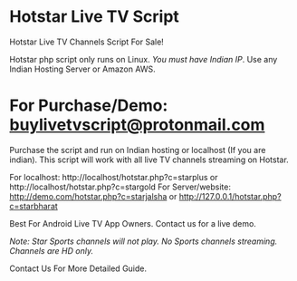 # Hotstar Live TV Script
Hotstar Live TV Channels Script For Sale!

Hotstar php script only runs on Linux. *You must have Indian IP*. Use any Indian Hosting Server or Amazon AWS.

# For Purchase/Demo: buylivetvscript@protonmail.com
Purchase the script and run on Indian hosting or localhost (If you are indian). This script will work with all live TV channels streaming on Hotstar.

For localhost: http://localhost/hotstar.php?c=starplus or http://localhost/hotstar.php?c=stargold For Server/website: http://demo.com/hotstar.php?c=starjalsha or http://127.0.0.1/hotstar.php?c=starbharat

Best For Android Live TV App Owners. Contact us for a live demo.

*Note: Star Sports channels will not play. No Sports channels streaming. Channels are HD only.* 

Contact Us For More Detailed Guide. 
